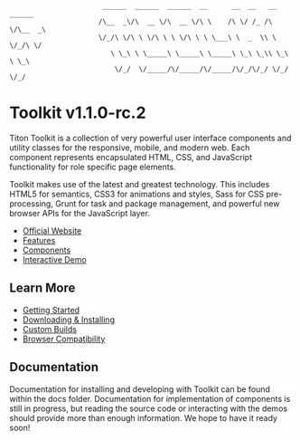 ```
                       ______  ______  ______  __      __  __   __  ______
                      /\__  _\/\  __ \/\  __ \/\ \    /\ \/ /_ /\ \/\__  _\
                      \/_/\ \/\ \ \/\ \ \ \/\ \ \ \___\ \  _  \\ \ \/_/\ \/
                         \ \_\ \ \_____\ \_____\ \_____\ \_\ \_\\ \_\ \ \_\
                          \/_/  \/_____/\/_____/\/_____/\/_/\/_/ \/_/  \/_/
```

# Toolkit v1.1.0-rc.2 #
Titon Toolkit is a collection of very powerful user interface components and utility classes
for the responsive, mobile, and modern web. Each component represents encapsulated HTML, CSS,
and JavaScript functionality for role specific page elements.

Toolkit makes use of the latest and greatest technology. This includes HTML5 for semantics,
CSS3 for animations and styles, Sass for CSS pre-processing, Grunt for task and package management,
and powerful new browser APIs for the JavaScript layer.

* [Official Website](http://titon.io/toolkit)
* [Features](http://titon.io/toolkit#features)
* [Components](http://titon.io/toolkit#components)
* [Interactive Demo](http://demo.titon.io/)

## Learn More ##
* [Getting Started](https://github.com/titon/toolkit/blob/master/docs/en/setup/getting-started.md)
* [Downloading & Installing](https://github.com/titon/toolkit/blob/master/docs/en/setup/installing.md)
* [Custom Builds](https://github.com/titon/toolkit/blob/master/docs/en/setup/custom-builds.md)
* [Browser Compatibility](https://github.com/titon/toolkit/blob/master/docs/en/support/compatibility.md)

## Documentation ##

Documentation for installing and developing with Toolkit can be found within the docs folder.
Documentation for implementation of components is still in progress, but reading the source code
or interacting with the demos should provide more than enough information. We hope to have it ready soon!